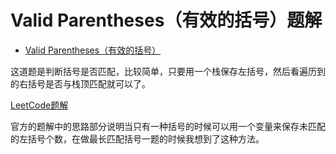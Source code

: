 # Valid Parentheses（有效的括号）题解
- [Valid Parentheses（有效的括号）](https://leetcode-cn.com/problems/valid-parentheses/)

这道题是判断括号是否匹配，比较简单，只要用一个栈保存左括号，然后看遍历到的右括号是否与栈顶匹配就可以了。

[LeetCode题解](https://leetcode-cn.com/problems/valid-parentheses/solution/you-xiao-de-gua-hao-by-leetcode/)

官方的题解中的思路部分说明当只有一种括号的时候可以用一个变量来保存未匹配的左括号个数，在做最长匹配括号一题的时候我想到了这种方法。


